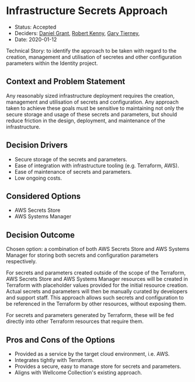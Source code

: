 # Infrastructure Secrets Approach

* Status: Accepted
* Deciders: [Daniel Grant](https://github.com/danielgrant),
  [Robert Kenny](https://github.com/kenoir), [Gary
  Tierney](https://github.com/garyttierney),
* Date: 2020-01-12

Technical Story: to identify the approach to be taken with regard to
the creation, management and utilisation of secretes and other
configuration parameters within the Identity project.

## Context and Problem Statement

Any reasonably sized infrastructure deployment requires the creation,
management and utilisation of secrets and configuration. Any approach
taken to achieve these goals must be sensitive to maintaining not only
the secure storage and usage of these secrets and parameters, but should
reduce friction in the design, deployment, and maintenance of the
infrastructure.

## Decision Drivers

* Secure storage of the secrets and parameters.
* Ease of integration with infrastructure tooling (e.g. Terraform, AWS).
* Ease of maintenance of secrets and parameters.
* Low ongoing costs.

## Considered Options

* AWS Secrets Store
* AWS Systems Manager

## Decision Outcome

Chosen option: a combination of both AWS Secrets Store and AWS Systems
Manager for storing both secrets and configuration parameters
respectively.

For secrets and parameters created outside of the scope of the
Terraform, AWS Secrets Store and AWS Systems Manager resources will be
created in Terraform with placeholder values provided for the initial
resource creation. Actual secrets and parameters will then be manually
curated by developers and support staff. This approach allows such
secrets and configuration to be referenced in the Terraform by other
resources, without exposing them.

For secrets and parameters generated by Terraform, these will be fed
directly into other Terraform resources that require them.

## Pros and Cons of the Options

* Provided as a service by the target cloud environment, i.e. AWS.
* Integrates tightly with Terraform.
* Provides a secure, easy to manage store for secrets and parameters.
* Aligns with Wellcome Collection's existing approach.
